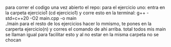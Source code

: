 para correr el codigo una vez abierto el repo:
para el ejercicio uno: entra en la carpeta ejercicio1 (cd ejercicio1) y corre esto en la terminal: g++ -std=c++20 -O2 main.cpp -o main                    
./main
para el resto de los ejercicios hacer lo mmismo, te pones en la carperta ejercicio(n) y corres el comando de ahi arriba.
total todos mis main se llaman igual para facilitar esto y al no estar en la misma carpeta no se chocan
